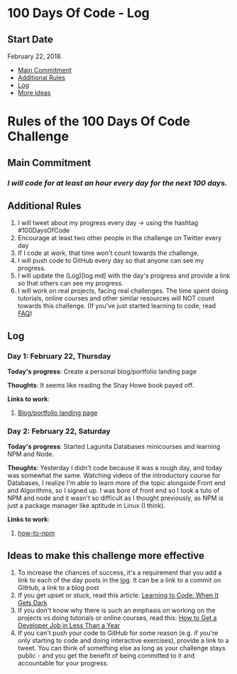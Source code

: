 # 100 Days Of Code - Log

## Start Date
February 22, 2018.

- [Main Commitment](#main-commitment)
- [Additional Rules](#additional-rules)
- [Log](#log)
- [More ideas](#ideas-to-make-this-challenge-more-effective)

# Rules of the 100 Days Of Code Challenge

## Main Commitment
### *I will code for at least an hour every day for the next 100 days.*

## Additional Rules
1. I will tweet about my progress every day -> using the hashtag #100DaysOfCode
2. Encourage at least two other people in the challenge on Twitter every day
3. If I code at work, that time won't count towards the challenge.
4. I will push code to GitHub every day so that anyone can see my progress.
5. I will update the (Log)[log.md] with the day's progress and provide a link so that others can see my progress.
6. I will work on real projects, facing real challenges. The time spent doing tutorials, online courses and other similar resources will NOT count towards this challenge. (If you've just started learning to code, read [FAQ](FAQ.md))

## Log

### Day 1: February 22, Thursday

**Today's progress**: Create a personal blog/portfolio landing page

**Thoughts**: It seems like reading the Shay Howe book payed off.

**Links to work**:
1. [Blog/portfolio landing page](https://github.com/jesuodz/jesuodz.github.io/commits/master)

### Day 2: February 22, Saturday

**Today's progress**: Started Lagunita Databases minicourses and learning NPM and Node.

**Thoughts**: Yesterday I didn't code because it was a rough day, and today was somewhat the same. Watching videos of the introductory course for Databases, I realize I'm able to learn more of the topic alongside Front end and Algorithms, so I signed up. I was bore of front end so I took a tuto of NPM and node and it wasn't so difficult as I thought previously, as NPM is just a package manager like aptitude in Linux (I think).

**Links to work**:
1. [how-to-npm ](https://github.com/jesuodz/how-to-npm)

## Ideas to make this challenge more effective
1. To increase the chances of success, it's a requirement that you add a link to each of the day posts in the [log](log.md). It can be a link to a commit on GitHub, a link to a blog post
2. If you get upset or stuck, read this article: [Learning to Code: When It Gets Dark](https://medium.freecodecamp.com/learning-to-code-when-it-gets-dark-e485edfb58fd)
3. If you don't know why there is such an emphasis on working on the projects vs doing tutorials or online courses, read this: [How to Get a Developer Job in Less Than a Year](https://medium.freecodecamp.com/how-to-get-a-developer-job-in-less-than-a-year-c27bbfe71645)
4. If you can't push your code to GitHub for some reason (e.g. if you're only starting to code and doing interactive exercises), provide a link to a tweet. You can think of something else as long as your challenge stays public - and you get the benefit of being committed to it and accountable for your progress.